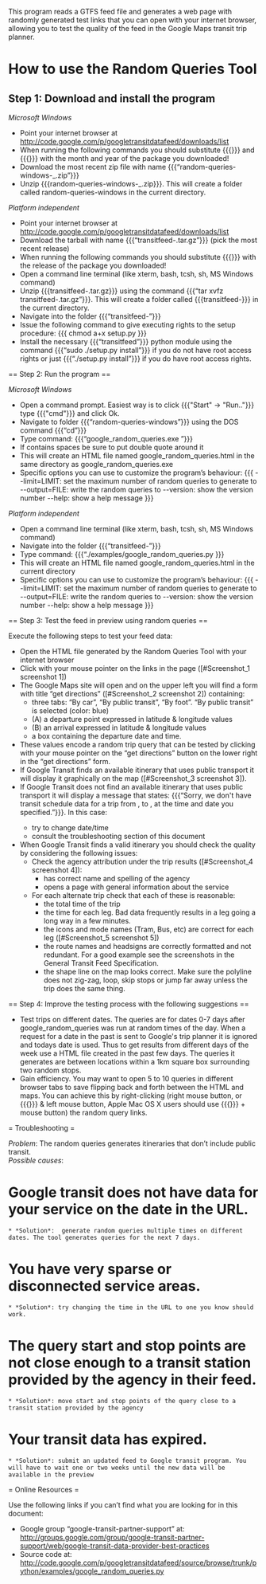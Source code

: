 This program reads a GTFS feed file and generates a web page with randomly generated test links that you can open with your internet browser, allowing you to test the quality of the feed in the Google Maps transit trip planner.

# How to use the Random Queries Tool

## Step 1: Download and install the program

_Microsoft Windows_

  * Point your internet browser at http://code.google.com/p/googletransitdatafeed/downloads/list
  * When running the following commands you should substitute {{{<month>}}} and {{{<year>}}} with the month and year of the package you downloaded!
  * Download the most recent zip file with name {{{“random-queries-windows-<month>_<year>.zip”}}}
  * Unzip {{{random-queries-windows-<month>_<year>.zip}}}. This will create a folder called random-queries-windows in the current directory.

_Platform independent_

  * Point your internet browser at http://code.google.com/p/googletransitdatafeed/downloads/list
  * Download the tarball with name {{{“transitfeed-<release>.tar.gz”}}} (pick the most recent release)
  * When running the following commands you should substitute {{{<release>}}} with the release of the package you downloaded!
  * Open a command line terminal (like xterm, bash, tcsh, sh, MS Windows command)
  * Unzip {{{transitfeed-<release>.tar.gz}}} using the command {{{“tar xvfz transitfeed-<release>.tar.gz”}}}. This will create a folder called {{{transitfeed-<release>}}} in the current directory.
  * Navigate into the folder {{{“transitfeed-<release>”}}}
  * Issue the following command to give executing rights to the setup procedure: {{{ chmod a+x setup.py }}}
  * Install the necessary {{{“transitfeed”}}} python module using the command {{{“sudo ./setup.py install”}}} if you do not have root access rights or just {{{“./setup.py install”}}} if you do have root access rights.

== Step 2: Run the program ==

_Microsoft Windows_

  * Open a command prompt. Easiest way is to click {{{"Start" -> "Run.."}}} type {{{"cmd"}}} and click Ok.
  * Navigate to folder {{{“random-queries-windows”}}} using the DOS command {{{“cd”}}}
  * Type command: {{{“google_random_queries.exe <path to your transit data zip file>”}}}
  * If <path to your transit data zip file> contains spaces be sure to put double quote around it
  * This will create an HTML file named google_random_queries.html in the same directory as google_random_queries.exe
  * Specific options you can use to customize the program’s behaviour:
{{{
--limit=LIMIT: set the maximum number of random queries to generate to <LIMIT>
--output=FILE: write the random queries to <FILE>
--version: show the version number
--help: show a help message
}}}
 
_Platform independent_

  * Open a command line terminal (like xterm, bash, tcsh, sh, MS Windows command)
  * Navigate into the folder {{{“transitfeed-<release>”}}}
  * Type command: {{{“./examples/google_random_queries.py <path to your transit data zip file>}}}
  * This will create an HTML file named google_random_queries.html in the current directory
  * Specific options you can use to customize the program’s behaviour:
{{{
--limit=LIMIT: set the maximum number of random queries to generate to <LIMIT>
--output=FILE: write the random queries to <FILE>
--version: show the version number
--help: show a help message
}}} 

== Step 3: Test the feed in preview using random queries ==

Execute the following steps to test your feed data:
  * Open the HTML file generated by the Random Queries Tool with your internet browser
  * Click with your mouse pointer on the links in the page ([#Screenshot_1 screenshot 1])
  * The Google Maps site will open and on the upper left you will find a form with title “get directions” ([#Screenshot_2 screenshot 2]) containing:
    * three tabs: “By car”, “By public transit”, “By foot”. “By public transit” is selected (color: blue)
    * (A) a departure point expressed in latitude & longitude values 
    * (B) an arrival expressed in latitude & longitude values
    * a box containing the departure date and time.
  * These values encode a random trip query that can be tested by clicking with your mouse pointer on the “get directions” button on the lower right in the “get directions” form.
  * If Google Transit finds an available itinerary that uses public transport it will display it graphically on the map ([#Screenshot_3 screenshot 3]).
  * If  Google Transit does not find an available itinerary that uses public transport it will display a message that states: {{{“Sorry, we don't have transit schedule data for a trip from <latitude>,<longitude> to <latitude>,<longitude> at the time and date you specified.”}}}. In this case:
    * try to change date/time
    * consult the troubleshooting section of this document
  * When Google Transit finds a valid itinerary you should check the quality by considering the following issues:
    * Check the agency attribution under the trip results ([#Screenshot_4 screenshot 4]):
      * has correct name and spelling of the agency
      * opens a page with general information about the service
    * For each alternate trip check that each of these is reasonable:
      * the total time of the trip
      * the time for each leg. Bad data frequently results in a leg going a long way in a few minutes.
      * the icons and mode names (Tram, Bus, etc) are correct for each leg ([#Screenshot_5 screenshot 5])
      * the route names and headsigns are correctly formatted and not redundant. For a good example see the screenshots in the General Transit Feed Specification.
      * the shape line on the map looks correct. Make sure the polyline does not zig-zag, loop, skip stops or jump far away unless the trip does the same thing.

== Step 4: Improve the testing process with the following suggestions ==

  * Test trips on different dates. The queries are for dates 0-7 days after google_random_queries was run at random times of the day. When a request for a date in the past is sent to Google's trip planner it is ignored and todays date is used. Thus to get results from different days of the week use a HTML file created in the past few days. The queries it generates are between locations within a 1km square box surrounding two random stops.
  * Gain efficiency. You may want to open 5 to 10 queries in different browser tabs to save flipping back and forth between the HTML and maps. You can achieve this by right-clicking (right mouse button, or {{{<CTRL>}}} & left mouse button, Apple Mac OS X users should use {{{<CMD>}}} + mouse button) the random query links.

= Troubleshooting =

*Problem*: The random queries generates itineraries that don’t include public transit.<BR>
*Possible causes*:
  # Google transit does not have data for your service on the date in the URL.
    * *Solution*:  generate random queries multiple times on different dates. The tool generates queries for the next 7 days.
  # You have very sparse or disconnected service areas. 
    * *Solution*: try changing the time in the URL to one you know should work.
  # The query start and stop points are not close enough to a transit station provided by the agency in their feed.
    * *Solution*: move start and stop points of the query close to a transit station provided by the agency
  # Your transit data has expired.
    * *Solution*: submit an updated feed to Google transit program. You will have to wait one or two weeks until the new data will be available in the preview 

= Online Resources =

Use the following links if you can’t find what you are looking for in this document:
  * Google group “google-transit-partner-support” at:<BR>http://groups.google.com/group/google-transit-partner-support/web/google-transit-data-provider-best-practices
  * Source code at:<BR>http://code.google.com/p/googletransitdatafeed/source/browse/trunk/python/examples/google_random_queries.py
